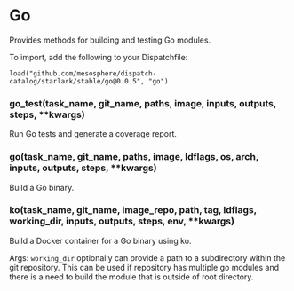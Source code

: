 
# Go

Provides methods for building and testing Go modules.

To import, add the following to your Dispatchfile:

```
load("github.com/mesosphere/dispatch-catalog/starlark/stable/go@0.0.5", "go")
```

### go_test(task_name, git_name, paths, image, inputs, outputs, steps, **kwargs)


Run Go tests and generate a coverage report.


### go(task_name, git_name, paths, image, ldflags, os, arch, inputs, outputs, steps, **kwargs)


Build a Go binary.


### ko(task_name, git_name, image_repo, path, tag, ldflags, working_dir, inputs, outputs, steps, env, **kwargs)


Build a Docker container for a Go binary using ko.

Args:
    `working_dir` optionally can provide a path to a subdirectory within
    the git repository. This can be used if repository has multiple
    go modules and there is a need to build the module that is outside of
    root directory.



